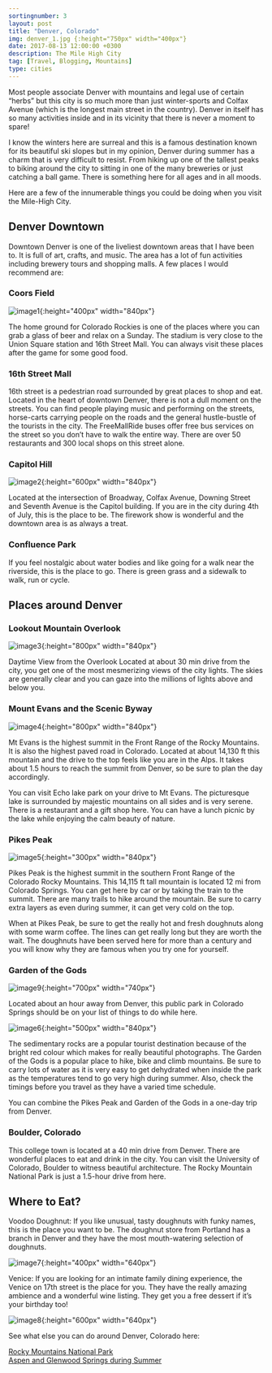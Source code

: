 ```yaml
---
sortingnumber: 3
layout: post
title: "Denver, Colorado"
img: denver_1.jpg {:height="750px" width="400px"}
date: 2017-08-13 12:00:00 +0300
description: The Mile High City
tag: [Travel, Blogging, Mountains]
type: cities
---
```


Most people associate Denver with mountains and legal use of certain “herbs” but this city is so much more than just winter-sports and Colfax Avenue (which is the longest main street in the country). Denver in itself has so many activities inside and in its vicinity that there is never a moment to spare!

I know the winters here are surreal and this is a famous destination known for its beautiful ski slopes but in my opinion, Denver during summer has a charm that is very difficult to resist. From hiking up one of the tallest peaks to biking around the city to sitting in one of the many breweries or just catching a ball game. There is something here for all ages and in all moods.

Here are a few of the innumerable things you could be doing when you visit the Mile-High City.



## Denver Downtown
Downtown Denver is one of the liveliest downtown areas that I have been to. It is full of art, crafts, and music. The area has a lot of fun activities including brewery tours and shopping malls. A few places I would recommend are:

### Coors Field

![image1]({{site.baseurl}}/assets/img/denver_1.jpg){:height="400px" width="840px"}

The home ground for Colorado Rockies is one of the places where you can grab a glass of beer and relax on a Sunday. The stadium is very close to the Union Square station and 16th Street Mall. You can always visit these places after the game for some good food.

### 16th Street Mall

16th street is a pedestrian road surrounded by great places to shop and eat. Located in the heart of downtown Denver, there is not a dull moment on the streets. You can find people playing music and performing on the streets, horse-carts carrying people on the roads and the general hustle-bustle of the tourists in the city. The FreeMallRide buses offer free bus services on the street so you don’t have to walk the entire way. There are over 50 restaurants and 300 local shops on this street alone.

### Capitol Hill


![image2]({{site.baseurl}}/assets/img/denver_2.jpg){:height="600px" width="840px"}


Located at the intersection of Broadway, Colfax Avenue, Downing Street and Seventh Avenue is the Capitol building. If you are in the city during 4th of July, this is the place to be. The firework show is wonderful and the downtown area is as always a treat.

### Confluence Park

If you feel nostalgic about water bodies and like going for a walk near the riverside, this is the place to go. There is green grass and a sidewalk to walk, run or cycle.

## Places around Denver

###  Lookout Mountain Overlook

![image3]({{site.baseurl}}/assets/img/denver_3.jpg){:height="800px" width="840px"}

Daytime View from the Overlook
Located at about 30 min drive from the city, you get one of the most mesmerizing views of the city lights. The skies are generally clear and you can gaze into the millions of lights above and below you.

### Mount Evans and the Scenic Byway

![image4]({{site.baseurl}}/assets/img/denver_4.jpg){:height="800px" width="840px"}

Mt Evans is the highest summit in the Front Range of the Rocky Mountains. It is also the highest paved road in Colorado. Located at about 14,130 ft this mountain and the drive to the top feels like you are in the Alps. It takes about 1.5 hours to reach the summit from Denver, so be sure to plan the day accordingly.

You can visit Echo lake park on your drive to Mt Evans. The picturesque lake is surrounded by majestic mountains on all sides and is very serene. There is a restaurant and a gift shop here. You can have a lunch picnic by the lake while enjoying the calm beauty of nature.

### Pikes Peak

![image5]({{site.baseurl}}/assets/img/denver_5.jpg){:height="300px" width="840px"}


Pikes Peak is the highest summit in the southern Front Range of the Colorado Rocky Mountains. This 14,115 ft tall mountain is located 12 mi from Colorado Springs. You can get here by car or by taking the train to the summit. There are many trails to hike around the mountain. Be sure to carry extra layers as even during summer, it can get very cold on the top.

When at Pikes Peak, be sure to get the really hot and fresh doughnuts along with some warm coffee. The lines can get really long but they are worth the wait. The doughnuts have been served here for more than a century and you will know why they are famous when you try one for yourself.

### Garden of the Gods

![image9]({{site.baseurl}}/assets/img/denver_9.jpg){:height="700px" width="740px"}

Located about an hour away from Denver, this public park in Colorado Springs should be on your list of things to do while here.

![image6]({{site.baseurl}}/assets/img/denver_6.jpg){:height="500px" width="840px"}


The sedimentary rocks are a popular tourist destination because of the bright red colour which makes for really beautiful photographs. The Garden of the Gods is a popular place to hike, bike and climb mountains. Be sure to carry lots of water as it is very easy to get dehydrated when inside the park as the temperatures tend to go very high during summer. Also, check the timings before you travel as they have a varied time schedule.

You can combine the Pikes Peak and Garden of the Gods in a one-day trip from Denver.

### Boulder, Colorado

This college town is located at a 40 min drive from Denver. There are wonderful places to eat and drink in the city. You can visit the University of Colorado, Boulder to witness beautiful architecture. The Rocky Mountain National Park is just a 1.5-hour drive from here.

## Where to Eat?

Voodoo Doughnut: If you like unusual, tasty doughnuts with funky names, this is the place you want to be. The doughnut store from Portland has a branch in Denver and they have the most mouth-watering selection of doughnuts.

![image7]({{site.baseurl}}/assets/img/denver_7.jpg){:height="400px" width="640px"}

Venice: If you are looking for an intimate family dining experience, the Venice on 17th street is the place for you. They have the really amazing ambience and a wonderful wine listing. They get you a free dessert if it’s your birthday too!

![image8]({{site.baseurl}}/assets/img/denver_8.jpg){:height="600px" width="640px"}

See what else you can do around Denver, Colorado here:

<a href="https://theduckingtraveller.com/rocky-mountain/">Rocky Mountains National Park</a>  
<a href="https://theduckingtraveller.com/aspen-and-glenwood/">Aspen and Glenwood Springs during Summer</a>
